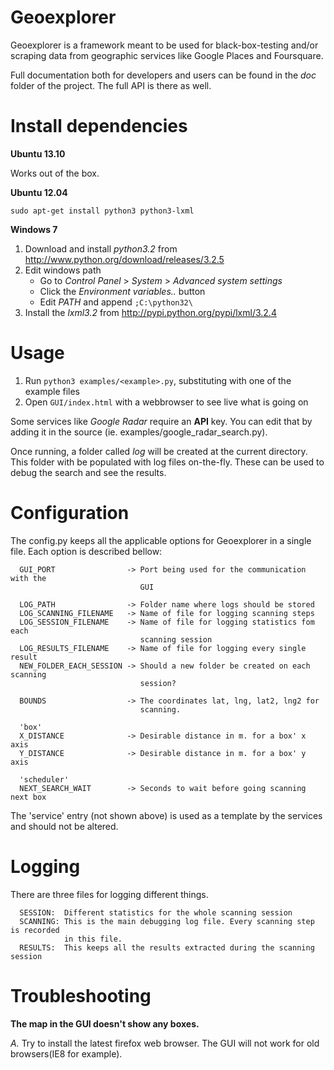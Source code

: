 Geoexplorer
========================================================================

Geoexplorer is a framework meant to be used for black-box-testing
and/or scraping data from geographic services like Google Places
and Foursquare.

Full documentation both for developers and users can be
found in the *doc* folder of the project. The full API is there as well.



Install dependencies
========================================================================

**Ubuntu 13.10**

Works out of the box.

**Ubuntu 12.04**

    sudo apt-get install python3 python3-lxml

**Windows 7**

1. Download and install *python3.2* from http://www.python.org/download/releases/3.2.5
2. Edit windows path
    * Go to *Control Panel* > *System* > *Advanced system settings*
    * Click the *Environment variables..* button
    * Edit *PATH* and append `;C:\python32\`
3. Install the *lxml3.2* from http://pypi.python.org/pypi/lxml/3.2.4


Usage
========================================================================

  1. Run `python3 examples/<example>.py`, substituting <example> with one
     of the example files
  2. Open `GUI/index.html` with a webbrowser to see live what is going on

Some services like *Google Radar* require an **API** key. You can edit that by
adding it in the source (ie. examples/google_radar_search.py).

Once running, a folder called *log* will be created at the current directory.
This folder with be populated with log files on-the-fly. These can be used to
debug the search and see the results.


Configuration
========================================================================

The config.py keeps all the applicable options for Geoexplorer in a single file.
Each option is described bellow:
 
      GUI_PORT                -> Port being used for the communication with the
                                 GUI
      
      LOG_PATH                -> Folder name where logs should be stored
      LOG_SCANNING_FILENAME   -> Name of file for logging scanning steps
      LOG_SESSION_FILENAME    -> Name of file for logging statistics fom each
                                 scanning session
      LOG_RESULTS_FILENAME    -> Name of file for logging every single result
      NEW_FOLDER_EACH_SESSION -> Should a new folder be created on each scanning
                                 session?
      
      BOUNDS                  -> The coordinates lat, lng, lat2, lng2 for
                                 scanning. 
      
      'box'
      X_DISTANCE              -> Desirable distance in m. for a box' x axis
      Y_DISTANCE              -> Desirable distance in m. for a box' y axis

      'scheduler'
      NEXT_SEARCH_WAIT        -> Seconds to wait before going scanning next box

The 'service' entry (not shown above) is used as a template by the services and should not
be altered.


Logging
========================================================================

There are three files for logging different things.

      SESSION:  Different statistics for the whole scanning session
      SCANNING: This is the main debugging log file. Every scanning step is recorded
                in this file.
      RESULTS:  This keeps all the results extracted during the scanning session


Troubleshooting
========================================================================

**The map in the GUI doesn't show any boxes.**

*A.* Try to install the latest firefox web browser. The GUI will not work
   for old browsers(IE8 for example).
